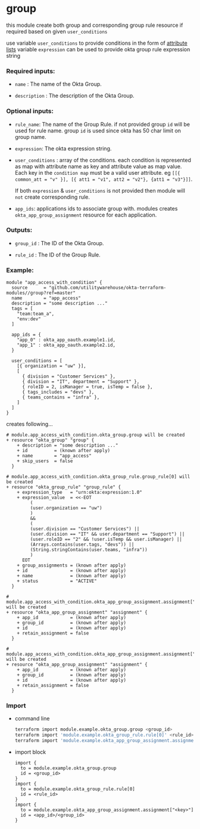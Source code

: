 # group

this module create both group and corresponding group rule resource if required based on given `user_conditions`

use variable `user_conditions` to provide conditions in the form of [attribute lists](../expression/readme.md)
variable `expression` can be used to provide okta group rule expression string


### Required inputs:

* `name` : The name of the Okta Group.

* `description` : The description of the Okta Group.

### Optional inputs:
* `rule_name`: The name of the Group Rule. if not provided group `id` will be used for rule name.
  group `id` is used since okta has 50 char limit on group name.

* `expression`: The okta expression string.

* `user_conditions` : array of the conditions. each condition is represented as map with attribute 
  name as key and attribute value as map value. Each key in the `condition map` must be a valid user attribute.
  eg `[[{ common_att = "v" }], [{ att1 = "v1", att2 = "v2"}, {att1 = "v3"}]]`.

  If both `expression` & `user_conditions` is not provided then module will `not` create corresponding rule. 

* `app_ids`: applications ids to associate group with. modules creates `okta_app_group_assignment`
  resource for each application.
  
### Outputs:

* `group_id` : The ID of the Okta Group.

* `rule_id` : The ID of the Group Rule.

### Example:
```hcl
module "app_access_with_condition" {
  source      = "github.com/utilitywarehouse/okta-terraform-modules//group?ref=master"
  name        = "app_access"
  description = "some description ..."
  tags = [
    "team:team_a",
    "env:dev"
  ]

  app_ids = {
    "app_0" : okta_app_oauth.example1.id,
    "app_1" : okta_app_oauth.example2.id,
  }
  
  user_conditions = [
    [{ organization = "uw" }],
    [
      { division = "Customer Services" },
      { division = "IT", department = "Support" },
      { roleID = 2, isManager = true, isTemp = false },
      { tags_includes = "devs" },
      { teams_contains = "infra" },
    ]
  ]
}
```

creates following...

```
# module.app_access_with_condition.okta_group.group will be created
+ resource "okta_group" "group" {
    + description = "some description ..."
    + id          = (known after apply)
    + name        = "app_access"
    + skip_users  = false
  }

# module.app_access_with_condition.okta_group_rule.group_rule[0] will be created
+ resource "okta_group_rule" "group_rule" {
    + expression_type   = "urn:okta:expression:1.0"
    + expression_value  = <<-EOT
         (
         (user.organization == "uw")
         )
         &&
         (
         (user.division == "Customer Services") ||
         (user.division == "IT" && user.department == "Support") ||
         (user.roleID == "2" && !user.isTemp && user.isManager) ||
         (Arrays.contains(user.tags, "devs")) ||
         (String.stringContains(user.teams, "infra"))
         )
      EOT
    + group_assignments = (known after apply)
    + id                = (known after apply)
    + name              = (known after apply)
    + status            = "ACTIVE"
  }

# module.app_access_with_condition.okta_app_group_assignment.assignment["app_0"] will be created
+ resource "okta_app_group_assignment" "assignment" {
    + app_id            = (known after apply)
    + group_id          = (known after apply)
    + id                = (known after apply)
    + retain_assignment = false
  }

# module.app_access_with_condition.okta_app_group_assignment.assignment["app_1"] will be created
+ resource "okta_app_group_assignment" "assignment" {
    + app_id            = (known after apply)
    + group_id          = (known after apply)
    + id                = (known after apply)
    + retain_assignment = false
  }
```


### Import
* command line
  ```bash
  terraform import module.example.okta_group.group <group_id>
  terraform import 'module.example.okta_group_rule.rule[0]' <rule_id>
  terraform import 'module.example.okta_app_group_assignment.assignment["<app_id>"]' <app_id>/<group_id>
  ```
* import block
  ```
  import {
    to = module.example.okta_group.group
    id = <group_id>
  }
  import {
    to = module.example.okta_group_rule.rule[0]
    id = <rule_id>
  }
  import {
    to = module.example.okta_app_group_assignment.assignment["<key>"]
    id = <app_id>/<group_id>
  }
  ```